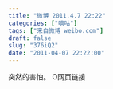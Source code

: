 ```yaml
---
title: "微博 2011.4.7 22:22"
categories: ["嘀咕"]
tags: ["来自微博 weibo.com"]
draft: false
slug: "376iQ2"
date: "2011-04-07 22:22:00"
---
```


<p>突然的害怕。 O网页链接 ​​​​</p>
